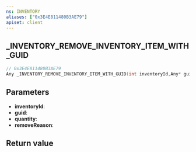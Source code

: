 ```yaml
---
ns: INVENTORY
aliases: ["0x3E4E811480B3AE79"]
apiset: client
---
```

## _INVENTORY_REMOVE_INVENTORY_ITEM_WITH_GUID

```c
// 0x3E4E811480B3AE79
Any _INVENTORY_REMOVE_INVENTORY_ITEM_WITH_GUID(int inventoryId,Any* guid,int quantity,Hash removeReason);
```


## Parameters
* **inventoryId**:
* **guid**:
* **quantity**:
* **removeReason**:

## Return value